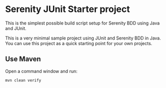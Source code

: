 # Serenity JUnit Starter project

This is the simplest possible build script setup for Serenity BDD using Java and JUnit. 

This is a very minimal sample project using JUnit and Serenity BDD in Java. 
You can use this project as a quick starting point for your own projects.

## Use Maven

Open a command window and run:

    mvn clean verify
